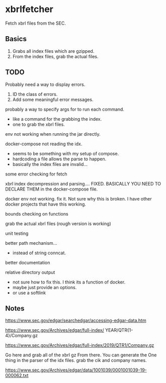 # xbrlfetcher

Fetch xbrl files from the SEC.

## Basics

1. Grabs all index files which are gzipped.
2. From the index files, grab the actual files.


## TODO

Probably need a way to display errors.
1. ID the class of errors.
2. Add some meaningful error messages.

probably a way to specify args for to run each command.
- like a command for the grabbing the index.
- one to grab the xbrl files.

env not working when running the jar directly.

docker-compose not reading the idx.
- seems to be something with my setup of compose.
- hardcoding a file allows the parse to happen.
- basically the index files are invalid...

some error checking for fetch

xbrl index decompression and parsing....
FIXED. BASICALLY YOU NEED TO DECLARE THEM in the docker-compose file.


docker env not working. fix it. Not sure why this is broken. I have other docker projects that have this working.

bounds checking on functions

grab the actual xbrl files (rough version is working)

unit testing

better path mechanism...
- instead of string conncat.

better documentation

relative directory output
- not sure how to fix this. I think its a function of docker.
- maybe just provide an options.
- or use a softlink



## Notes

https://www.sec.gov/edgar/searchedgar/accessing-edgar-data.htm

https://www.sec.gov/Archives/edgar/full-index/
YEAR/QTR{1-4}/Company.gz

https://www.sec.gov/Archives/edgar/full-index/2019/QTR1/Company.gz


Go here and grab all of the xbrl gz
From there. You can generate the
One thing in the parser of the idx files.
grab the cik and company names.

https://www.sec.gov/Archives/edgar/data/1001039/0001001039-19-000062.txt
